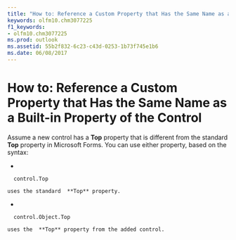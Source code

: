 ```yaml
---
title: "How to: Reference a Custom Property that Has the Same Name as a Built-in Property of the Control"
keywords: olfm10.chm3077225
f1_keywords:
- olfm10.chm3077225
ms.prod: outlook
ms.assetid: 55b2f832-6c23-c43d-0253-1b73f745e1b6
ms.date: 06/08/2017
---
```



# How to: Reference a Custom Property that Has the Same Name as a Built-in Property of the Control

Assume a new control has a  **Top** property that is different from the standard **Top** property in Microsoft Forms. You can use either property, based on the syntax:


- 
```
  control.Top
```


    uses the standard  **Top** property.
    
- 
```
  control.Object.Top
```


    uses the  **Top** property from the added control.
    

